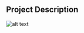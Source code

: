 ## Project Description

![alt text](https://github.com/learning-zone/Bootstrap-CSS/blob/master/assets/startbootstrap-sb-admin-2-1.0.5.png "startbootstrap-sb-admin-2-1.0.5")
